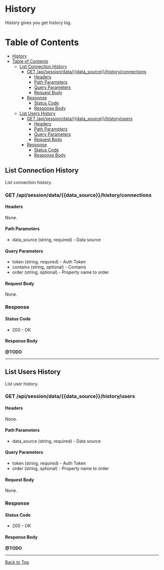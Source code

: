 # History

History gives you get history log.

# Table of Contents

- [History](#history)
- [Table of Contents](#table-of-contents)
  - [List Connection History](#list-connection-history)
    - [GET /api/session/data/{{data_source}}/history/connections](#get-apisessiondatadatasourcehistoryconnections)
      - [Headers](#headers)
      - [Path Parameters](#path-parameters)
      - [Query Parameters](#query-parameters)
      - [Request Body](#request-body)
    - [Response](#response)
      - [Status Code](#status-code)
      - [Response Body](#response-body)
  - [List Users History](#list-users-history)
    - [GET /api/session/data/{{data_source}}/history/users](#get-apisessiondatadatasourcehistoryusers)
      - [Headers](#headers-1)
      - [Path Parameters](#path-parameters-1)
      - [Query Parameters](#query-parameters-1)
      - [Request Body](#request-body-1)
    - [Response](#response-1)
      - [Status Code](#status-code-1)
      - [Response Body](#response-body-1)

## List Connection History

List connection history.

### GET /api/session/data/{{data_source}}/history/connections

#### Headers

None.

#### Path Parameters

- data_source (string, required) - Data source

#### Query Parameters

- token (string, required) - Auth Token
- contains (string, optional) - Contains
- order (string, optional) - Property name to order

#### Request Body

None.

### Response

#### Status Code

- 200 - OK

#### Response Body

**@TODO**

---

## List Users History

List user history.

### GET /api/session/data/{{data_source}}/history/users

#### Headers

None.

#### Path Parameters

- data_source (string, required) - Data source

#### Query Parameters

- token (string, required) - Auth Token
- order (string, optional) - Property name to order

#### Request Body

None.

### Response

#### Status Code

- 200 - OK

#### Response Body

**@TODO**

---

[Back to Top](#history)
